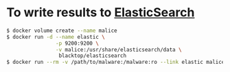 # To write results to [ElasticSearch](https://www.elastic.co/products/elasticsearch)

```bash
$ docker volume create --name malice
$ docker run -d --name elastic \
                -p 9200:9200 \
                -v malice:/usr/share/elasticsearch/data \
                 blacktop/elasticsearch
$ docker run --rm -v /path/to/malware:/malware:ro --link elastic malice/floss -t FILE
```
